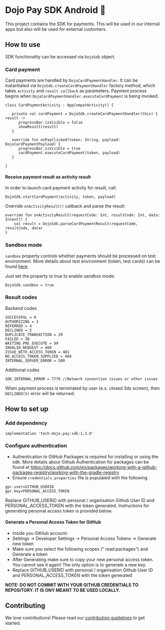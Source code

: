# Dojo Pay SDK Android 🤖

This project contains the SDK for payments. This will be used in our internal apps but also will be used for external customers.

## How to use

SDK functionality can be accessed via `DojoSdk` object.

### Card payment

Card payments are handled by `DojoCardPaymentHandler`. It can be instantiated via `DojoSdk.createCardPaymentHandler` factory method, which takes `activity` and `result callback` as parameters. Payment process begins when `DojoCardPaymentHandler.executeCardPayment` is being invoked.

```
class CardPaymentActivity : AppCompatActivity() {

   private val cardPayment = DojoSdk.createCardPaymentHandler(this) { result ->
      progressBar.isVisible = false
      showResult(result)
   }

   override fun onPayClicked(token: String, payload: DojoCardPaymentPayload) {
      progressBar.isVisible = true
      cardPayment.executeCardPayment(token, payload)
   }

}
```

#### Receive payment result as activity result

In order to launch card payment activity for result, call:

```
DojoSdk.startCardPayment(activity, token, payload)
``` 

Override `onActivityResult()` callback and parse the result:
```
override fun onActivityResult(requestCode: Int, resultCode: Int, data: Intent?) {  
    val result = DojoSdk.parseCardPaymentResult(requestCode, resultCode, data)  
}
```

### Sandbox mode

`sandbox` property controls whether payments should be processed on test environment. More details about test environment (token, test cards) can be found [here](https://docs.connect.paymentsense.cloud/ConnectE/SettingUpTestAccount).

Just set the property to true to enable sandbox mode:

    DojoSdk.sandbox = true

### Result codes

Backend codes
```
SUCCESSFUL = 0  
AUTHORIZING = 3 
REFERRED = 4  
DECLINED = 5
DUPLICATE_TRANSACTION = 20 
FAILED = 30  
WAITING_PRE_EXECUTE = 99
INVALID_REQUEST = 400 
ISSUE_WITH_ACCESS_TOKEN = 401  
NO_ACCESS_TOKEN_SUPPLIED = 404 
INTERNAL_SERVER_ERROR = 500
```

Additional codes
```
SDK_INTERNAL_ERROR = 7770 //Network connection issues or other issues
```

When payment process is terminated by user (e.x. closed 3ds screen), then `DECLINED(5)` error will be returned.

## How to set up

### Add dependency

`implementation 'tech.dojo.pay:sdk:1.1.0' `

### Configure authentication

- Authentication to GitHub Packages is required for installing or using the sdk. More details about Github Authentication for packages can be found at https://docs.github.com/en/packages/working-with-a-github-packages-registry/working-with-the-gradle-registry
- Ensure `credentials.properties` file is populated with the following
```  
gpr.user=GITHUB_USERID 
gpr.key=PERSONAL_ACCESS_TOKEN  
```  
Replace GITHUB_USERID with personal / organisation Github User ID and PERSONAL_ACCESS_TOKEN with the token generated. Instructions for generating personal access token is provided below.

#### Generate a Personal Access Token for GitHub
- Inside you GitHub account:
- Settings -> Developer Settings -> Personal Access Tokens -> Generate new token
- Make sure you select the following scopes (“ read:packages”) and Generate a token
- After Generating make sure to copy your new personal access token. You cannot see it again! The only option is to generate a new key.
- Replace GITHUB_USERID with personal / organisation Github User ID and PERSONAL_ACCESS_TOKEN with the token generated

**NOTE: DO NOT COMMIT WITH YOUR GITHUB CREDENTIALS TO REPOSITORY. IT IS ONY MEANT TO BE USED LOCALLY.**

## Contributing ##

We love contributions! Please read our [contribution guidelines](/CONTRIBUTING.md) to get started.